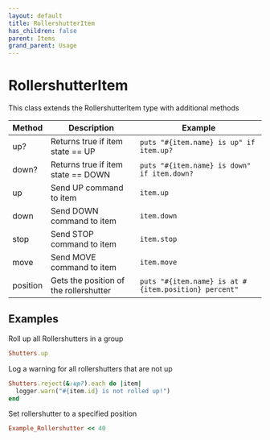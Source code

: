 ```yaml
---
layout: default
title: RollershutterItem
has_children: false
parent: Items
grand_parent: Usage
---
```



# RollershutterItem

This class extends the RollershutterItem type with additional methods

| Method   | Description                            | Example                                              |
| -------- | -------------------------------------- | ---------------------------------------------------- |
| up?      | Returns true if item state == UP       | `puts "#{item.name} is up" if item.up?`              |
| down?    | Returns true if item state == DOWN     | `puts "#{item.name} is down" if item.down?`          |
| up       | Send UP command to item                | `item.up`                                            |
| down     | Send DOWN command to item              | `item.down`                                          |
| stop     | Send STOP command to item              | `item.stop`                                          |
| move     | Send MOVE command to item              | `item.move`                                          |
| position | Gets the position of the rollershutter | `puts "#{item.name} is at #{item.position} percent"` |


## Examples ##

Roll up all Rollershutters in a group

```ruby
Shutters.up
```

Log a warning for all rollershutters that are not up

```ruby
Shutters.reject(&:up?).each do |item|
  logger.warn("#{item.id} is not rolled up!")
end
```

Set rollershutter to a specified position

```ruby
Example_Rollershutter << 40
```
